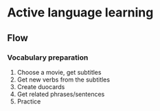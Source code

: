 # Active language learning

## Flow

### Vocabulary preparation

1. Choose a movie, get subtitles
2. Get new verbs from the subtitles
3. Create duocards
4. Get related phrases/sentences
5. Practice

